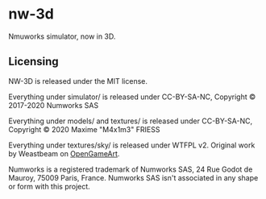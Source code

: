 # nw-3d
Nmuworks simulator, now in 3D.

## Licensing

NW-3D is released under the MIT license.

Everything under simulator/ is released under CC-BY-SA-NC, Copyright © 2017-2020 Numworks SAS

Everything under models/ and textures/ is released under CC-BY-SA-NC, Copyright © 2020 Maxime "M4x1m3" FRIESS

Everything under textures/sky/ is released under WTFPL v2. Original work by Weastbeam on [OpenGameArt](https://opengameart.org/content/space-skybox-0).

Numworks is a registered trademark of Numworks SAS, 24 Rue Godot de Mauroy, 75009 Paris, France. Numworks SAS isn't associated in any shape or form with this project.
